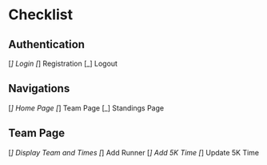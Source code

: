 # Checklist

## Authentication

[_] Login
[_] Registration
[_] Logout

## Navigations

[_] Home Page
[_] Team Page
[_] Standings Page

## Team Page

[_] Display Team and Times
[_] Add Runner
[_] Add 5K Time
[_] Update 5K Time
